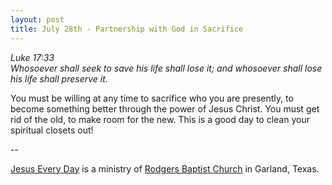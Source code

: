 ```yaml
---
layout: post
title: July 28th - Partnership with God in Sacrifice
---
```


_Luke 17:33  
Whosoever shall seek to save his life shall lose it; and whosoever
shall lose his life shall preserve it._

You must be willing at any time to sacrifice who you are presently,
to become something better through the power of Jesus Christ. You must
get rid of the old, to make room for the new. This is a good day to
clean your spiritual closets out!

 --

<a href=http://jesuseveryday.net>Jesus Every Day</a> is a ministry of <a href=http://rodgersbaptist.net>Rodgers Baptist Church</a> in Garland, Texas.
